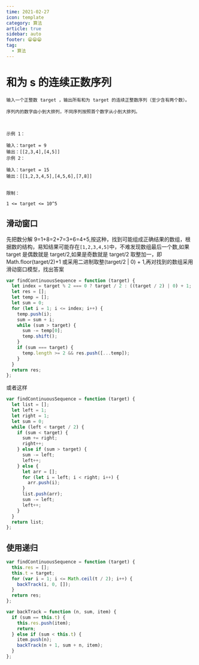 ```yaml
---
time: 2021-02-27
icon: template
category: 算法
article: true
sidebar: auto
footer: 😁😁😁
tag:
  - 算法
---
```


# 和为 s 的连续正数序列

```
输入一个正整数 target ，输出所有和为 target 的连续正整数序列（至少含有两个数）。

序列内的数字由小到大排列，不同序列按照首个数字从小到大排列。

 

示例 1：

输入：target = 9
输出：[[2,3,4],[4,5]]
示例 2：

输入：target = 15
输出：[[1,2,3,4,5],[4,5,6],[7,8]]
 

限制：

1 <= target <= 10^5
```

## 滑动窗口

先把数分解 9=1+8=2+7=3+6=4+5,按这种，找到可能组成正确结果的数组，根据数的结构，易知结果可能存在`[1,2,3,4,5]`中，不难发现数组最后一个数,如果 target 是偶数就是 target/2,如果是奇数就是 target/2 取整加一，即 Math.floor(target/2)+1 或采用二进制取整(target/2 | 0) + 1,再对找到的数组采用滑动窗口模型，找出答案

```js
var findContinuousSequence = function (target) {
  let index = target % 2 === 0 ? target / 2 : ((target / 2) | 0) + 1;
  let res = [];
  let temp = [];
  let sum = 0;
  for (let i = 1; i <= index; i++) {
    temp.push(i);
    sum = sum + i;
    while (sum > target) {
      sum -= temp[0];
      temp.shift();
    }
    if (sum === target) {
      temp.length >= 2 && res.push([...temp]);
    }
  }
  return res;
};
```

或者这样

```js
var findContinuousSequence = function (target) {
  let list = [];
  let left = 1;
  let right = 1;
  let sum = 0;
  while (left < target / 2) {
    if (sum < target) {
      sum += right;
      right++;
    } else if (sum > target) {
      sum -= left;
      left++;
    } else {
      let arr = [];
      for (let i = left; i < right; i++) {
        arr.push(i);
      }
      list.push(arr);
      sum -= left;
      left++;
    }
  }
  return list;
};
```

## 使用递归

```js
var findContinuousSequence = function (target) {
  this.res = [];
  this.t = target;
  for (var i = 1; i <= Math.ceil(t / 2); i++) {
    backTrack(i, 0, []);
  }
  return res;
};

var backTrack = function (n, sum, item) {
  if (sum == this.t) {
    this.res.push(item);
    return;
  } else if (sum < this.t) {
    item.push(n);
    backTrack(n + 1, sum + n, item);
  }
};
```
